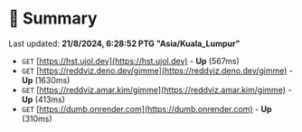 # 📖 Summary
Last updated: **21/8/2024, 6:28:52 PTG "Asia/Kuala_Lumpur"**

- `GET` [https://hst.ujol.dev](https://hst.ujol.dev) - **Up** (567ms)
- `GET` [https://reddviz.deno.dev/gimme](https://reddviz.deno.dev/gimme) - **Up** (1630ms)
- `GET` [https://reddviz.amar.kim/gimme](https://reddviz.amar.kim/gimme) - **Up** (413ms)
- `GET` [https://dumb.onrender.com](https://dumb.onrender.com) - **Up** (310ms)
